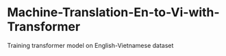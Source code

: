 # Machine-Translation-En-to-Vi-with-Transformer
Training transformer model on English-Vietnamese dataset
